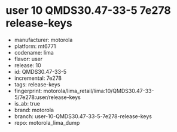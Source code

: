 # user 10 QMDS30.47-33-5 7e278 release-keys
- manufacturer: motorola
- platform: mt6771
- codename: lima
- flavor: user
- release: 10
- id: QMDS30.47-33-5
- incremental: 7e278
- tags: release-keys
- fingerprint: motorola/lima_retail/lima:10/QMDS30.47-33-5/7e278:user/release-keys
- is_ab: true
- brand: motorola
- branch: user-10-QMDS30.47-33-5-7e278-release-keys
- repo: motorola_lima_dump
